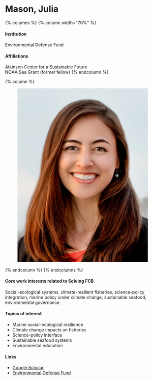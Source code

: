# Mason, Julia

{% columns %}
{% column width="70%" %}
#### Institution

Environmental Defense Fund

#### Affiliations

Atkinson Center for a Sustainable Future
\
NOAA Sea Grant (former fellow)
{% endcolumn %}

{% column %}
<figure><img src="https://raw.githubusercontent.com/Solving-FCB/docs/refs/heads/main/.img/mason-j.webp" alt=""></figure>
{% endcolumn %}
{% endcolumns %}

#### Core work interests related to Solving FCB

Social-ecological systems, climate-resilient fisheries, science-policy integration, marine policy under climate change, sustainable seafood, environmental governance.

#### Topics of interest

* Marine social-ecological resilience
* Climate change impacts on fisheries
* Science-policy interface
* Sustainable seafood systems
* Environmental education

#### Links

* [Google Scholar](https://scholar.google.com/citations?user=QklCkLQAAAAJ)
* [Environmental Defense Fund](https://www.edf.org/people/julia-g-mason)
